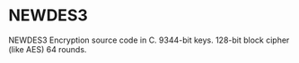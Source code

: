 # NEWDES3
NEWDES3 Encryption source code in C. 9344-bit keys. 128-bit block cipher (like AES) 64 rounds.
